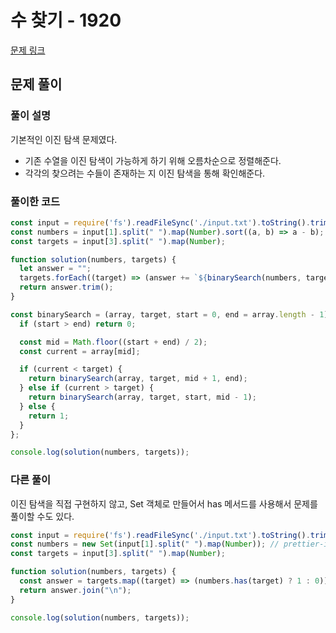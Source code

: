 # 수 찾기 - 1920

[문제 링크](https://www.acmicpc.net/problem/1920)

## 문제 풀이

### 풀이 설명

기본적인 이진 탐색 문제였다.

- 기존 수열을 이진 탐색이 가능하게 하기 위해 오름차순으로 정렬해준다.
- 각각의 찾으려는 수들이 존재하는 지 이진 탐색을 통해 확인해준다.

### 풀이한 코드

```js
const input = require('fs').readFileSync('./input.txt').toString().trim().split('\n'); // prettier-ignore
const numbers = input[1].split(" ").map(Number).sort((a, b) => a - b); // prettier-ignore
const targets = input[3].split(" ").map(Number);

function solution(numbers, targets) {
  let answer = "";
  targets.forEach((target) => (answer += `${binarySearch(numbers, target)}\n`));
  return answer.trim();
}

const binarySearch = (array, target, start = 0, end = array.length - 1) => {
  if (start > end) return 0;

  const mid = Math.floor((start + end) / 2);
  const current = array[mid];

  if (current < target) {
    return binarySearch(array, target, mid + 1, end);
  } else if (current > target) {
    return binarySearch(array, target, start, mid - 1);
  } else {
    return 1;
  }
};

console.log(solution(numbers, targets));
```

### 다른 풀이

이진 탐색을 직접 구현하지 않고, Set 객체로 만들어서 has 메서드를 사용해서 문제를 풀이할 수도 있다.

```js
const input = require('fs').readFileSync('./input.txt').toString().trim().split('\n'); // prettier-ignore
const numbers = new Set(input[1].split(" ").map(Number)); // prettier-ignore
const targets = input[3].split(" ").map(Number);

function solution(numbers, targets) {
  const answer = targets.map((target) => (numbers.has(target) ? 1 : 0));
  return answer.join("\n");
}

console.log(solution(numbers, targets));
```
